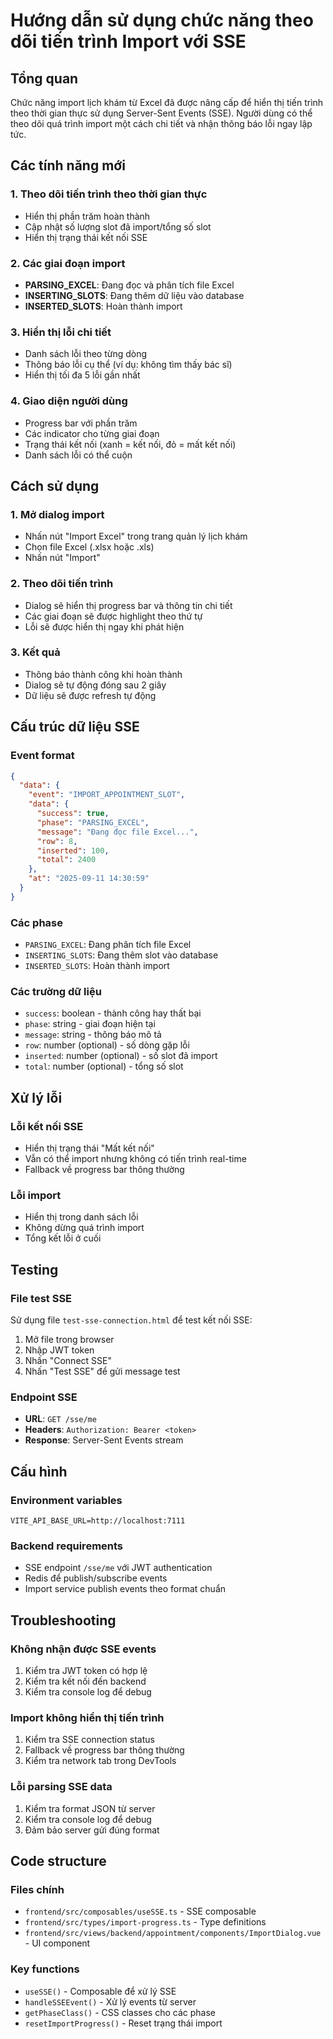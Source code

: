 # Hướng dẫn sử dụng chức năng theo dõi tiến trình Import với SSE

## Tổng quan

Chức năng import lịch khám từ Excel đã được nâng cấp để hiển thị tiến trình theo thời gian thực sử dụng Server-Sent Events (SSE). Người dùng có thể theo dõi quá trình import một cách chi tiết và nhận thông báo lỗi ngay lập tức.

## Các tính năng mới

### 1. Theo dõi tiến trình theo thời gian thực
- Hiển thị phần trăm hoàn thành
- Cập nhật số lượng slot đã import/tổng số slot
- Hiển thị trạng thái kết nối SSE

### 2. Các giai đoạn import
- **PARSING_EXCEL**: Đang đọc và phân tích file Excel
- **INSERTING_SLOTS**: Đang thêm dữ liệu vào database
- **INSERTED_SLOTS**: Hoàn thành import

### 3. Hiển thị lỗi chi tiết
- Danh sách lỗi theo từng dòng
- Thông báo lỗi cụ thể (ví dụ: không tìm thấy bác sĩ)
- Hiển thị tối đa 5 lỗi gần nhất

### 4. Giao diện người dùng
- Progress bar với phần trăm
- Các indicator cho từng giai đoạn
- Trạng thái kết nối (xanh = kết nối, đỏ = mất kết nối)
- Danh sách lỗi có thể cuộn

## Cách sử dụng

### 1. Mở dialog import
- Nhấn nút "Import Excel" trong trang quản lý lịch khám
- Chọn file Excel (.xlsx hoặc .xls)
- Nhấn nút "Import"

### 2. Theo dõi tiến trình
- Dialog sẽ hiển thị progress bar và thông tin chi tiết
- Các giai đoạn sẽ được highlight theo thứ tự
- Lỗi sẽ được hiển thị ngay khi phát hiện

### 3. Kết quả
- Thông báo thành công khi hoàn thành
- Dialog sẽ tự động đóng sau 2 giây
- Dữ liệu sẽ được refresh tự động

## Cấu trúc dữ liệu SSE

### Event format
```json
{
  "data": {
    "event": "IMPORT_APPOINTMENT_SLOT",
    "data": {
      "success": true,
      "phase": "PARSING_EXCEL",
      "message": "Đang đọc file Excel...",
      "row": 8,
      "inserted": 100,
      "total": 2400
    },
    "at": "2025-09-11 14:30:59"
  }
}
```

### Các phase
- `PARSING_EXCEL`: Đang phân tích file Excel
- `INSERTING_SLOTS`: Đang thêm slot vào database
- `INSERTED_SLOTS`: Hoàn thành import

### Các trường dữ liệu
- `success`: boolean - thành công hay thất bại
- `phase`: string - giai đoạn hiện tại
- `message`: string - thông báo mô tả
- `row`: number (optional) - số dòng gặp lỗi
- `inserted`: number (optional) - số slot đã import
- `total`: number (optional) - tổng số slot

## Xử lý lỗi

### Lỗi kết nối SSE
- Hiển thị trạng thái "Mất kết nối"
- Vẫn có thể import nhưng không có tiến trình real-time
- Fallback về progress bar thông thường

### Lỗi import
- Hiển thị trong danh sách lỗi
- Không dừng quá trình import
- Tổng kết lỗi ở cuối

## Testing

### File test SSE
Sử dụng file `test-sse-connection.html` để test kết nối SSE:

1. Mở file trong browser
2. Nhập JWT token
3. Nhấn "Connect SSE"
4. Nhấn "Test SSE" để gửi message test

### Endpoint SSE
- **URL**: `GET /sse/me`
- **Headers**: `Authorization: Bearer <token>`
- **Response**: Server-Sent Events stream

## Cấu hình

### Environment variables
```env
VITE_API_BASE_URL=http://localhost:7111
```

### Backend requirements
- SSE endpoint `/sse/me` với JWT authentication
- Redis để publish/subscribe events
- Import service publish events theo format chuẩn

## Troubleshooting

### Không nhận được SSE events
1. Kiểm tra JWT token có hợp lệ
2. Kiểm tra kết nối đến backend
3. Kiểm tra console log để debug

### Import không hiển thị tiến trình
1. Kiểm tra SSE connection status
2. Fallback về progress bar thông thường
3. Kiểm tra network tab trong DevTools

### Lỗi parsing SSE data
1. Kiểm tra format JSON từ server
2. Kiểm tra console log để debug
3. Đảm bảo server gửi đúng format

## Code structure

### Files chính
- `frontend/src/composables/useSSE.ts` - SSE composable
- `frontend/src/types/import-progress.ts` - Type definitions
- `frontend/src/views/backend/appointment/components/ImportDialog.vue` - UI component

### Key functions
- `useSSE()` - Composable để xử lý SSE
- `handleSSEEvent()` - Xử lý events từ server
- `getPhaseClass()` - CSS classes cho các phase
- `resetImportProgress()` - Reset trạng thái import
